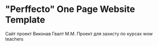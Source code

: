 # "Perffecto" One Page Website Template
Сайт проект
Виконав Гвалт М.М.
Проект для захисту по курсах wow teachers



